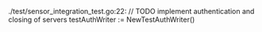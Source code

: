 ./test/sensor_integration_test.go:22:	// TODO implement authentication and closing of servers testAuthWriter := NewTestAuthWriter()
